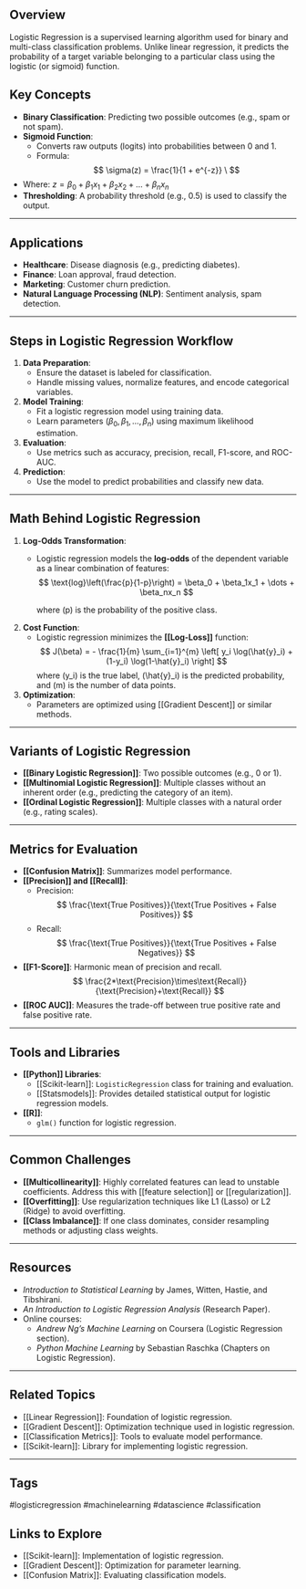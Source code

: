 ## Overview
Logistic Regression is a supervised learning algorithm used for binary and multi-class classification problems. Unlike linear regression, it predicts the probability of a target variable belonging to a particular class using the logistic (or sigmoid) function.

## Key Concepts
- **Binary Classification**: Predicting two possible outcomes (e.g., spam or not spam).
- **Sigmoid Function**:
  - Converts raw outputs (logits) into probabilities between 0 and 1.
  - Formula: 
	$$
    \sigma(z) = \frac{1}{1 + e^{-z}}
    \
    $$
- Where:  $z = \beta_0 + \beta_1x_1 + \beta_2x_2 + \dots + \beta_nx_n$
- **Thresholding**: A probability threshold (e.g., 0.5) is used to classify the output.

---

## Applications
- **Healthcare**: Disease diagnosis (e.g., predicting diabetes).
- **Finance**: Loan approval, fraud detection.
- **Marketing**: Customer churn prediction.
- **Natural Language Processing (NLP)**: Sentiment analysis, spam detection.

---

## Steps in Logistic Regression Workflow
1. **Data Preparation**:
   - Ensure the dataset is labeled for classification.
   - Handle missing values, normalize features, and encode categorical variables.
2. **Model Training**:
   - Fit a logistic regression model using training data.
   - Learn parameters $(\beta_0, \beta_1, \dots, \beta_n)$ using maximum likelihood estimation.
3. **Evaluation**:
   - Use metrics such as accuracy, precision, recall, F1-score, and ROC-AUC.
4. **Prediction**:
   - Use the model to predict probabilities and classify new data.

---

## Math Behind Logistic Regression
1. **Log-Odds Transformation**:
   - Logistic regression models the **log-odds** of the dependent variable as a linear combination of features:
     $$
     \text{log}\left(\frac{p}{1-p}\right) = \beta_0 + \beta_1x_1 + \dots + \beta_nx_n
     $$
     
     where \(p\) is the probability of the positive class.
2. **Cost Function**:
   - Logistic regression minimizes the **[[Log-Loss]]** function:
     $$
     J(\beta) = - \frac{1}{m} \sum_{i=1}^{m} \left[ y_i \log(\hat{y}_i) + (1-y_i) \log(1-\hat{y}_i) \right]
     $$
     where \(y_i\) is the true label, \(\hat{y}_i\) is the predicted probability, and \(m\) is the number of data points.
3. **Optimization**:
   - Parameters are optimized using [[Gradient Descent]] or similar methods.

---

## Variants of Logistic Regression
- **[[Binary Logistic Regression]]**: Two possible outcomes (e.g., 0 or 1).
- **[[Multinomial Logistic Regression]]**: Multiple classes without an inherent order (e.g., predicting the category of an item).
- **[[Ordinal Logistic Regression]]**: Multiple classes with a natural order (e.g., rating scales).

---

## Metrics for Evaluation
- **[[Confusion Matrix]]**: Summarizes model performance.
- **[[Precision]] and [[Recall]]**:
  - Precision: 
	$$
  \frac{\text{True Positives}}{\text{True Positives + False Positives}}
   $$
  - Recall: $$
  \frac{\text{True Positives}}{\text{True Positives + False Negatives}}
  $$
- **[[F1-Score]]**: Harmonic mean of precision and recall.
	$$
	\frac{2*\text{Precision}\times\text{Recall}}{\text{Precision}+\text{Recall}}
	$$
- **[[ROC AUC]]**: Measures the trade-off between true positive rate and false positive rate.

---

## Tools and Libraries
- **[[Python]] Libraries**:
  - [[Scikit-learn]]: `LogisticRegression` class for training and evaluation.
  - [[Statsmodels]]: Provides detailed statistical output for logistic regression models.
- **[[R]]**:
  - `glm()` function for logistic regression.

---

## Common Challenges
- **[[Multicollinearity]]**: Highly correlated features can lead to unstable coefficients. Address this with [[feature selection]] or [[regularization]].
- **[[Overfitting]]**: Use regularization techniques like L1 (Lasso) or L2 (Ridge) to avoid overfitting.
- **[[Class Imbalance]]**: If one class dominates, consider resampling methods or adjusting class weights.

---

## Resources
- *Introduction to Statistical Learning* by James, Witten, Hastie, and Tibshirani.
- *An Introduction to Logistic Regression Analysis* (Research Paper).
- Online courses:
  - *Andrew Ng’s Machine Learning* on Coursera (Logistic Regression section).
  - *Python Machine Learning* by Sebastian Raschka (Chapters on Logistic Regression).

---

## Related Topics
- [[Linear Regression]]: Foundation of logistic regression.
- [[Gradient Descent]]: Optimization technique used in logistic regression.
- [[Classification Metrics]]: Tools to evaluate model performance.
- [[Scikit-learn]]: Library for implementing logistic regression.

---

## Tags
#logisticregression #machinelearning #datascience #classification

## Links to Explore
- [[Scikit-learn]]: Implementation of logistic regression.
- [[Gradient Descent]]: Optimization for parameter learning.
- [[Confusion Matrix]]: Evaluating classification models.